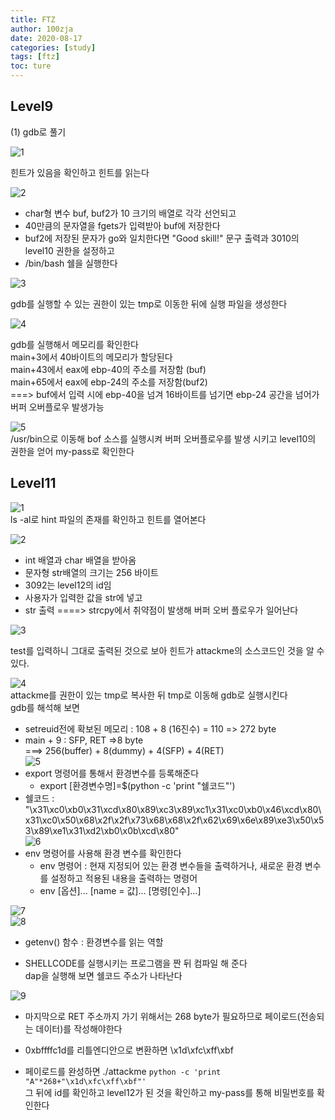```yaml
---
title: FTZ
author: 100zja
date: 2020-08-17
categories: [study]
tags: [ftz]
toc: ture
---
```


## **Level9**  

(1) gdb로 풀기  

![1](/images/구1.PNG) 

힌트가 있음을 확인하고 힌트를 읽는다 

![2](/images/구2.PNG)  
* char형 변수 buf, buf2가 10 크기의 배열로 각각 선언되고  
* 40만큼의 문자열을 fgets가 입력받아 buf에 저장한다  
* buf2에 저장된 문자가 go와 일치한다면 "Good skill!" 문구 출력과 3010의 level10 권한을 설정하고
* /bin/bash 쉘을 실행한다  

![3](/images/구3.PNG)  

gdb를 실행할 수 있는 권한이 있는 tmp로 이동한 뒤에 실행 파일을 생성한다

![4](/images/구4.PNG)  

gdb를 실행해서 메모리를 확인한다  
main+3에서 40바이트의 메모리가 할당된다  
main+43에서 eax에 ebp-40의 주소를 저장함 (buf)    
main+65에서 eax에 ebp-24의 주소를 저장함(buf2)  
===> buf에서 입력 시에 ebp-40을 넘겨 16바이트를 넘기면 ebp-24 공간을 넘어가 버퍼 오버플로우 발생가능  

![5](/images/구5.PNG)  
/usr/bin으로 이동해 bof 소스를 실행시켜 버퍼 오버플로우를 발생 시키고 level10의 권한을 얻어 my-pass로 확인한다  




## **Level11**  

![1](/images/십1.PNG)  
ls -al로 hint 파일의 존재를 확인하고 힌트를 열어본다  

![2](/images/십2.PNG)  
* int 배열과 char 배열을 받아옴
* 문자형 str배열의 크기는 256 바이트  
* 3092는 level12의 id임  
* 사용자가 입력한 값을 str에 넣고
* str 출력
====> strcpy에서 취약점이 발생해 버퍼 오버 플로우가 일어난다  

![3](/images/십4.PNG)  


test를 입력하니 그대로 출력된 것으로 보아 힌트가 attackme의 소스코드인 것을 알 수 있다.  

![4](/images/십5.PNG)  
attackme를 권한이 있는 tmp로 복사한 뒤 tmp로 이동해 gdb로 실행시킨다  
gdb를 해석해 보면  
* setreuid전에 확보된 메모리 : 108 + 8 (16진수) = 110 => 272 byte  
* main + 9 : SFP, RET =>8 byte  
===> 256(buffer) + 8(dummy) + 4(SFP) + 4(RET)  
![5](/images/십7.PNG)  
* export 명령어를 통해서 환경변수를 등록해준다  
    - export [환경변수명]=$(python -c 'print "쉘코드"')
* 쉘코드 : "\x31\xc0\xb0\x31\xcd\x80\x89\xc3\x89\xc1\x31\xc0\xb0\x46\xcd\x80\x31\xc0\x50\x68\x2f\x2f\x73\x68\x68\x2f\x62\x69\x6e\x89\xe3\x50\x53\x89\xe1\x31\xd2\xb0\x0b\xcd\x80"  
![6](/images/십8.PNG)  
* env 명령어를 사용해 환경 변수를 확인한다  
    - env 명령어 : 현재 지정되어 있는 환경 변수들을 출력하거나, 새로운 환경 변수를 설정하고 적용된 내용을 출력하는 명령어  
    - env [옵션]... [name = 값]... [명령[인수]...]  

![7](/images/십9.PNG)  
![8](/images/십10.PNG) 

* getenv() 함수 : 환경변수를 읽는 역할  

* SHELLCODE를 실행시키는 프로그램을 짠 뒤 컴파일 해 준다  
dap을 실행해 보면 쉘코드 주소가 나타난다  

![9](/images/십11.PNG)  

* 마지막으로 RET 주소까지 가기 위해서는 268 byte가 필요하므로 페이로드(전송되는 데이터)를 작성해야한다 

* 0xbffffc1d를 리틀엔디안으로 변환하면 \x1d\xfc\xff\xbf  

* 페이로드를 완성하면 ./attackme `python -c 'print "A"*268+"\x1d\xfc\xff\xbf"'`  
그 뒤에 id를 확인하고 level12가 된 것을 확인하고 my-pass를 통해 비밀번호를 확인한다  


